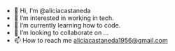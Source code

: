 - 👋 Hi, I’m @aliciacastaneda
- 👀 I’m interested in working in tech.
- 🌱 I’m currently learning how to code.
- 💞️ I’m looking to collaborate on ...
- 📫 How to reach me aliciacastaneda1956@gmail.com

<!---
aliciacastaneda/aliciacastaneda is a ✨ special ✨ repository because its `README.md` (this file) appears on your GitHub profile.
You can click the Preview link to take a look at your changes.
--->
